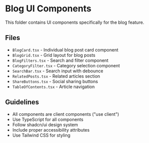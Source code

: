 # Blog UI Components

This folder contains UI components specifically for the blog feature.

## Files
- `BlogCard.tsx` - Individual blog post card component
- `BlogGrid.tsx` - Grid layout for blog posts
- `BlogFilters.tsx` - Search and filter component
- `CategoryFilter.tsx` - Category selection component
- `SearchBar.tsx` - Search input with debounce
- `RelatedPosts.tsx` - Related articles section
- `ShareButtons.tsx` - Social sharing buttons
- `TableOfContents.tsx` - Article navigation

## Guidelines
- All components are client components ("use client")
- Use TypeScript for all components
- Follow shadcn/ui design system
- Include proper accessibility attributes
- Use Tailwind CSS for styling


